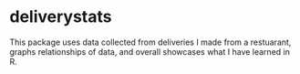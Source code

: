# deliverystats
This package uses data collected from deliveries I made from a restuarant, graphs relationships of data, and overall showcases what I have learned in R.

